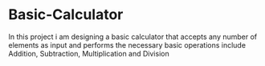 # Basic-Calculator
In this project i am designing a basic calculator that accepts any number of elements as input and performs the necessary basic  operations include Addition, Subtraction, Multiplication and Division 
